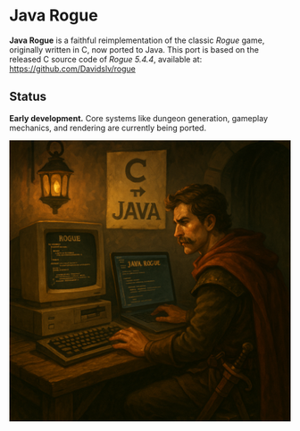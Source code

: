 # Java Rogue

**Java Rogue** is a faithful reimplementation of the classic *Rogue* game, originally written in C, now ported to Java.
This port is based on the released C source code of *Rogue 5.4.4*, available at:  
https://github.com/Davidslv/rogue

## Status

**Early development.** Core systems like dungeon generation, gameplay mechanics, and rendering are currently being ported.

![java-rogue.png](java-rogue.png)
